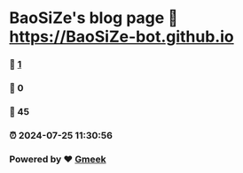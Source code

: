 # BaoSiZe's blog page :link: https://BaoSiZe-bot.github.io 
### :page_facing_up: [1](https://BaoSiZe-bot.github.io/tag.html) 
### :speech_balloon: 0 
### :hibiscus: 45 
### :alarm_clock: 2024-07-25 11:30:56 
### Powered by :heart: [Gmeek](https://github.com/Meekdai/Gmeek)
